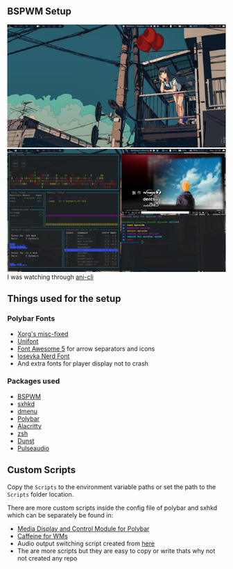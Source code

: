 ## BSPWM Setup

![Screenshot](Screenshot(1).png)
![Screenshot2](Screenshot(2).png)
I was watching through [ani-cli](https://github.com/pystardust/ani-cli)

## Things used for the setup

### Polybar Fonts

* [Xorg's misc-fixed](https://archlinux.org/packages/extra/any/xorg-fonts-misc/)
* [Unifont](https://aur.archlinux.org/packages/ttf-unifont/)
* [Font Awesome 5](https://fontawesome.com/download) for arrow separators and icons
* [Iosevka Nerd Font](https://github.com/ryanoasis/nerd-fonts/blob/master/patched-fonts/JetBrainsMono/Ligatures/Regular/complete/JetBrains%20Mono%20Regular%20Nerd%20Font%20Complete%20Mono.ttf)
* And extra fonts for player display not to crash

### Packages used

* [BSPWM](https://github.com/baskerville/bspwm)
* [sxhkd](https://github.com/baskerville/sxhkd)
* [dmenu](https://archlinux.org/packages/community/x86_64/dmenu/)
* [Polybar](https://github.com/polybar/polybar)
* [Alacritty](https://archlinux.org/packages/community/x86_64/alacritty/)
* [zsh](https://archlinux.org/packages/extra/x86_64/zsh/)
* [Dunst](https://archlinux.org/packages/community/x86_64/dunst/)
* [Pulseaudio](https://archlinux.org/packages/extra/x86_64/pulseaudio/)


## Custom Scripts

Copy the `Scripts` to the environment variable paths or set the path to the `Scripts` folder location.

There are more custom scripts inside the config file of polybar and sxhkd which can be separately be found in:
  * [Media Display and Control Module for Polybar](https://github.com/MaskinBaba/Media-Display-and-Control-Module-for-Polybar)
  * [Caffeine for WMs](https://github.com/MaskinBaba/Caffeine-for-WMs)
  * Audio output switching script created from [here](https://www.youtube.com/watch?v=q57jyuezvrc&t=209s)
  * The are more scripts but they are easy to copy or write thats why not not created any repo